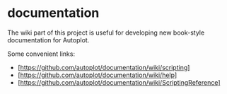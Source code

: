 # documentation

The wiki part of this project is useful for developing new book-style documentation for Autoplot.

Some convenient links:
* [https://github.com/autoplot/documentation/wiki/scripting]
* [https://github.com/autoplot/documentation/wiki/help]
* [https://github.com/autoplot/documentation/wiki/ScriptingReference]
